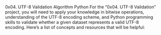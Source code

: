 0x04. UTF-8 Validation
Algorithm
Python
For the “0x04. UTF-8 Validation” project, you will need to apply your knowledge in
bitwise operations, understanding of the UTF-8 encoding scheme, and Python programming
skills to validate whether a given dataset represents a valid
UTF-8 encoding. Here’s a list of concepts and resources that will be helpful:

